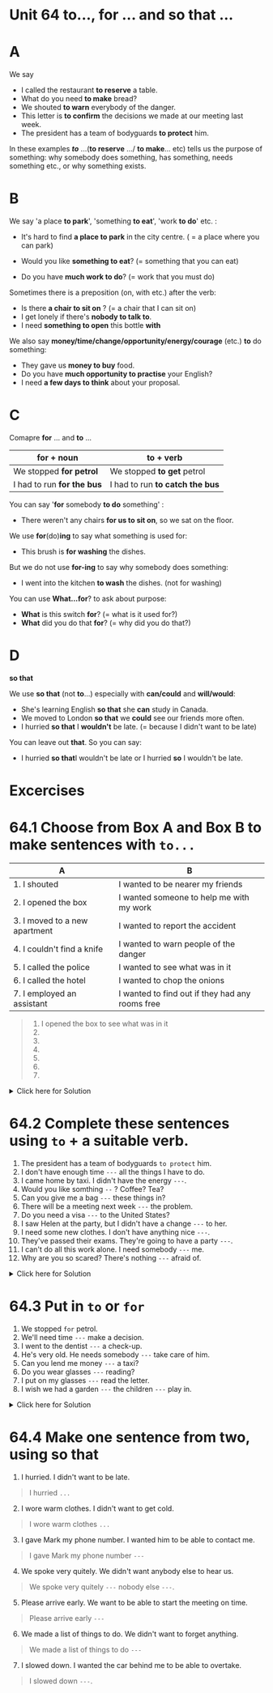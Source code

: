 # Unit 64 to..., for ... and so that ...

# A
We say
- I called the restaurant **to reserve** a table.
- What do you need **to make** bread?
- We shouted **to warn** everybody of the danger.
- This letter is **to confirm** the decisions we made at our meeting last week.
- The president has a team of  bodyguards **to protect** him.

In these examples ***to*** ...(**to reserve** .../ **to make**... etc) tells us the purpose of something: why somebody does something, has something, needs something etc., or why something exists.

# B
We say 'a place **to park**', 'something **to eat**', 'work **to do**' etc. :

- It's hard to find **a place to park** in the city centre. ( = a place where you can park)

- Would you like **something to eat**? (= something that you can eat)

- Do you have **much work to do**? (= work that you must do)

Sometimes there is a preposition (on, with etc.) after the verb:
- Is there **a chair to sit on** ? (= a chair that I can sit on)
- I get lonely if there's **nobody to talk to**.
- I need **something to open** this bottle **with**

We also say **money/time/change/opportunity/energy/courage** (etc.) **to** do something:

- They gave us **money to buy** food.
- Do you have **much opportunity to practise** your English?
- I need **a few days to think** about your proposal.

# C
Comapre **for** ... and **to** ...

|**for** + noun| **to** + verb|
|---|---|
|We stopped **for petrol** | We stopped **to get** petrol|
|I had to run **for the bus** | I had to run **to catch the bus**|

You can say '**for** somebody **to do** something' :
- There weren't any chairs **for us to sit on**, so we sat on the floor.

We use **for**(do)**ing** to say what something is used for:
- This brush is **for washing** the dishes.

But we do not use **for-ing** to say why somebody does something:
- I went into the kitchen **to wash** the dishes. (not for washing)

You can use **What...for**? to ask about purpose:
- **What** is this switch **for**? (= what is it used for?)
- **What** did you do that **for**? (= why did you do that?)

# D
**so that**

We use **so that** (not **to**...) especially with **can/could** and **will/would**:
- She's learning English **so that** she **can** study in Canada.
- We moved to London **so that** we **could** see our friends more often.
- I hurried **so that** I **wouldn't** be late. (= because I didn't want to be late)

You can leave out **that**. So you can say:
- I hurried **so that**I wouldn't be late or I hurried **so** I wouldn't be late.

# Excercises

# 64.1 Choose from Box A and Box B to make sentences with `to...`

|A| B|
|---|---|
|1. I shouted | I wanted to be nearer my friends|
|2. I opened the box | I wanted someone to help me with my work|
|3. I moved to a new apartment| I wanted to report the accident|
|4. I couldn't find a knife |  I wanted to warn people of the danger|
|5. I called the police| I wanted to see what was in it|
|6. I called the hotel| I wanted to chop the onions|
|7. I employed an assistant | I wanted to find out if they had any rooms free|

> 1. I opened the box to see what was in it 
> 2. 
> 3.
> 4.
> 5. 
> 6.
> 7.

<details >
<summary>Click here for Solution </summary>

1. I shouted to want people of the danger.
2. I opened the box to see what was in it.
3. I moved to a new apartment to be nearer my friends
4. I couldn't find a knife to chop the onions.
5. I called the police to report the accident
6. I called the hotel to find out if they had any rooms free
7. I employed an assistant to help me with my work

</details>

# 64.2 Complete these sentences using `to` + a suitable verb.
1. The president has a team of bodyguards `to protect` him.
2. I don't have enough time `---` all the things I have to do.
3. I came home by taxi. I didn't have the energy `---`.
4. Would you like somthing `--` ? Coffee? Tea?
5. Can you give me a bag `---` these things in?
6. There will be a meeting next week `---` the problem.
7. Do you need a visa `---` to the United States?
8. I saw Helen at the party, but I didn't have a change `---` to her.
9. I need some new clothes. I don't have anything nice `---`.
10. They've passed their exams. They're going to have a party `---`.
11. I can't do all this work alone. I need somebody `---` me.
12. Why are you so scared? There's nothing `---` afraid of.

<details>
<summary> Click here for Solution</summary>

1. The president has a team of bodyguards `to protect` him.

2. I don't have enough time `to do` all the things I have to do.

3. I came home by taxi. I didn't have the energy `to walk`

4. Would you like something `to drink`? Coffee? Tea?

5. Can you give me a bag `to put / to carry` these things in? 

6. There will be a meeting next week `to discuss/ to consider/ to talk about` the prolem.

7.  Do you need a visa `to go / to travel` to the United States?

8. I saw Helen at the party, but I didn't have a change `to walk/ to speak` to her.

9. I need some new clothes. I don't have anything nice `to wear/ to put on`

10. They've passed their exams. They're going to have a party `to celebrate`.

11. I can't do all this work alone. I need somebody `to help/ to assist` me.

12. Why are you so scared? There's nothing `to be` afraid of.

</details>

# 64.3  Put in `to` or `for`

1. We stopped `for` petrol.
2. We'll need time `---` make a decision.
3. I went to the dentist `---` a check-up.
4. He's very old. He needs somebody `---` take care of him.
5. Can you lend me money `---` a taxi?
6. Do you wear glasses `---` reading?
7. I put on my glasses `---` read the letter.
8. I wish we had a garden `---` the children `---` play in.

<details>
<summary> Click here for Solution</summary>

1. We stopped `for` petrol.

2. We'll need time `to` make a decision.

3. I went to the dentist `for` a check-up.

4. He's very old. He needs somebody `to` take care of him.

5. Do you lend me money `for` a taxi

6. Do you wear glasses `for` reading?

7.  I put on my glasses `to` read the letter.

8. I wish we had a garden `for` the children `to` play in.

</details>

# 64.4 Make one sentence from two, using **so that**

1. I hurried. I didn't want to be late.
> I hurried `...`
2. I wore warm clothes. I didn't want to get cold.
> I wore warm clothes `...`
3. I gave Mark my phone number. I wanted him to be able to contact me.
> I gave Mark my phone number `---`
4. We spoke very quitely. We didn't want anybody else to hear us.
> We spoke very quitely `---` nobody else `---`.
5. Please arrive early. We want to be able to start the meeting on time.
> Please arrive early `---`
6. We made a list of things to do. We didn't want to forget anything.
> We made a list of things to do `---`
7. I slowed down. I wanted the car behind me to be able to overtake.
> I slowed down `---`.

